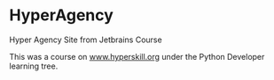 # HyperAgency
Hyper Agency Site from Jetbrains Course

This was a course on www.hyperskill.org under the Python Developer learning tree.
